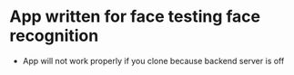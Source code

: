 # App written for face testing face recognition

- App will not work properly if you clone because backend server is off